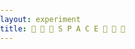 ```yaml
---
layout: experiment
title: 📐 📐 📐 S P A C E 📐 📐 📐
---
```


<style>
	body {
	  margin: 0;
	  padding: 0;
	}
	
	.container {
		padding: 0;
	}
	
	#space {
	  position: fixed;
	  touch-action: none;
	}
</style>

<script src="https://cdnjs.cloudflare.com/ajax/libs/three.js/88/three.min.js"></script>

<script>	
	let container;
	let camera, scene, renderer;
	let uniforms;
	
	let loader=new THREE.TextureLoader();
	let texture;
	loader.setCrossOrigin("anonymous");
	loader.load(
	  'https://www.speakers.ca/wp-content/uploads/2013/06/ChrisHadfield2-760x427.jpg',
	  function do_something_with_texture(tex) {
	    texture = tex;
	    texture.wrapS = THREE.RepeatWrapping;
	    texture.wrapT = THREE.RepeatWrapping;
	    texture.minFilter = THREE.LinearFilter;
	    init();
	    animate();
	  }
	);
	
	function init() {
	  container = document.getElementById( 'space' );
	
	  camera = new THREE.Camera();
	  camera.position.z = 1;
	
	  scene = new THREE.Scene();
	
	  var geometry = new THREE.PlaneBufferGeometry( 2, 2 );
	
	  uniforms = {
	    u_time: { type: "f", value: 1.0 },
	    u_resolution: { type: "v2", value: new THREE.Vector2() },
	    u_noise: { type: "t", value: texture },
	    u_mouse: { type: "v2", value: new THREE.Vector2() }
	  };
	
	  var material = new THREE.ShaderMaterial( {
	    uniforms: uniforms,
	    vertexShader: document.getElementById( 'vertexShader' ).textContent,
	    fragmentShader: document.getElementById( 'fragmentShader' ).textContent
	  } );
	  material.extensions.derivatives = true;
	
	  var mesh = new THREE.Mesh( geometry, material );
	  scene.add( mesh );
	
	  renderer = new THREE.WebGLRenderer();
	  renderer.setPixelRatio( 1 );
	
	  container.appendChild( renderer.domElement );
	
	  onWindowResize();
	  window.addEventListener( 'resize', onWindowResize, false );
	
	  document.addEventListener('pointermove', (e)=> {
	    let ratio = window.innerHeight / window.innerWidth;
	    uniforms.u_mouse.value.x = (e.pageX - window.innerWidth / 2) / window.innerWidth / ratio;
	    uniforms.u_mouse.value.y = (e.pageY - window.innerHeight / 2) / window.innerHeight * -1;
	    
	    e.preventDefault();
	  });
	}
	
	function onWindowResize( event ) {
	  renderer.setSize( window.innerWidth, window.innerHeight );
	  uniforms.u_resolution.value.x = renderer.domElement.width;
	  uniforms.u_resolution.value.y = renderer.domElement.height;
	}
	
	function animate(delta) {
	  requestAnimationFrame( animate );
	  render(delta);
	}
	
	function render(delta) {
	  uniforms.u_time.value = 1.2 + delta * 0.0003;
	  renderer.render( scene, camera );
	}
</script>

<script id="vertexShader" type="x-shader/x-vertex">
    void main() {
        gl_Position = vec4( position, 1.0 );
    }
</script>
<script id="fragmentShader" type="x-shader/x-fragment">
    uniform vec2 u_resolution;
    uniform float u_time;
    uniform vec2 u_mouse;
  
    #define PI 3.14159265359
    #define TAU 6.28318530718
  
    const int octaves = 2;
    const float seed = 43758.5453123;
    const float seed2 = 73156.8473192;
    // Epsilon value
    const float eps = 0.005;
  
    const vec3 ambientLight = 0.99 * vec3(1.0, 1.0, 1.0);
    const vec3 light1Pos = vec3(10., 5.0, -25.0);
    const vec3 light1Intensity = vec3(0.35);
    const vec3 light2Pos = vec3(-20., -25.0, 85.0);
    const vec3 light2Intensity = vec3(0.2);
  
    // movement variables
    vec3 movement = vec3(.0);

    // Gloable variables for the raymarching algorithm.
    const int maxIterations = 256;
    const int maxIterationsShad = 16;
    const float stepScale = .7;
    const float stopThreshold = 0.001;
  
  vec3 camera_position;
  
  
  mat4 rotationMatrix(vec3 axis, float angle)
  {
      axis = normalize(axis);
      float s = sin(angle);
      float c = cos(angle);
      float oc = 1.0 - c;

      return mat4(oc * axis.x * axis.x + c,           oc * axis.x * axis.y - axis.z * s,  oc * axis.z * axis.x + axis.y * s,  0.0,
                  oc * axis.x * axis.y + axis.z * s,  oc * axis.y * axis.y + c,           oc * axis.y * axis.z - axis.x * s,  0.0,
                  oc * axis.z * axis.x - axis.y * s,  oc * axis.y * axis.z + axis.x * s,  oc * axis.z * axis.z + c,           0.0,
                  0.0,                                0.0,                                0.0,                                1.0);
  }
  
  
  float length2( vec2 p )
  {
    return sqrt( p.x*p.x + p.y*p.y );
  }

  float length6( vec2 p )
  {
    p = p*p*p; p = p*p;
    return pow( p.x + p.y, 1.0/6.0 );
  }

  float length8( vec2 p )
  {
    p = p*p; p = p*p; p = p*p;
    return pow( p.x + p.y, 1.0/8.0 );
  }
  
  // smooth min
  // reference: http://iquilezles.org/www/articles/smin/smin.htm
  float smin(float a, float b, float k) {
      float res = exp(-k*a) + exp(-k*b);
      return -log(res)/k;
  }
  
  vec3 random3( vec3 p ) {
      return fract(sin(vec3(dot(p,vec3(127.1,311.7,319.8)),dot(p,vec3(269.5,183.3, 415.2)),dot(p,vec3(362.9,201.5,134.7))))*43758.5453);
  }
  vec2 random2( vec2 p ) {
      return fract(sin(vec2(dot(p,vec2(127.1,311.7)),dot(p,vec2(269.5,183.3))))*43758.5453);
  }
  
  // The world!
  float world_sdf(in vec3 p) {
    float world = 10.;
    
    p -= 1.;
    
    p = mod(p, 2.0) - 1.;
    
    float xyplane = length(p.xy) - .1;
    float xzplane = length(p.xz) - .1;
    float zyplane = length(p.zy) - .1;
    
    // Number of sides of your shape
    int N = 3;

    // Angle and radius from the current pixel
    float a = atan(p.x,p.y)+PI;
    float b = atan(p.z,p.y)+PI;
    float r = TAU/float(N);

    // Shaping function that modulate the distance
    float d = cos(floor(.5+a/r)*r-a)*length(p.xy);
    
    vec2 comp = vec2(d-(sin(u_time) * .2 + .2), p.z);
    
    return length(comp) - .05;
    
//     vec3 grid = floor(p);
//     vec2 rand = random2(grid.xy);
    
//     p = mod(p, 2.0) - 1.;
    
//     world = sdSphere(p, .5);
    
    return world;
  }
  
  // Fuck yeah, normals!
  vec3 calculate_normal(in vec3 p)
  {
    const vec3 small_step = vec3(0.0001, 0.0, 0.0);
    
    float gradient_x = world_sdf(vec3(p.x + eps, p.y, p.z)) - world_sdf(vec3(p.x - eps, p.y, p.z));
    float gradient_y = world_sdf(vec3(p.x, p.y + eps, p.z)) - world_sdf(vec3(p.x, p.y - eps, p.z));
    float gradient_z = world_sdf(vec3(p.x, p.y, p.z  + eps)) - world_sdf(vec3(p.x, p.y, p.z - eps));
    
    vec3 normal = vec3(gradient_x, gradient_y, gradient_z);

    return normalize(normal);
  }

  // Raymarching.
  float rayMarching( vec3 origin, vec3 dir, float start, float end, inout float field ) {
    
    float sceneDist = 1e4;
    float rayDepth = start;
    for ( int i = 0; i < maxIterations; i++ ) {
      sceneDist = world_sdf( origin + dir * rayDepth ); // Distance from the point along the ray to the nearest surface point in the scene.

      if (( sceneDist < stopThreshold ) || (rayDepth >= end)) {        
        break;
      }
      // We haven't hit anything, so increase the depth by a scaled factor of the minimum scene distance.
      rayDepth += sceneDist * stepScale;
    }
  
    if ( sceneDist >= stopThreshold ) rayDepth = end;
    else rayDepth += sceneDist;
      
    // We've used up our maximum iterations. Return the maximum distance.
    return rayDepth;
  }
  

  // Shadows
  // Reference at: http://www.iquilezles.org/www/articles/rmshadows/rmshadows.htm
  float softShadow(vec3 ro, vec3 lightPos, float start, float k){
    
      vec3 rd = lightPos - ro;
      float end = length(rd);

      float shade = 1.0;

      float dist = start;
      float stepDist = start;

      for (int i=0; i<maxIterationsShad; i++){
          float h = world_sdf(ro + rd*dist);
          shade = min(shade, k*h/dist);
          
          dist += min(h, stepDist*2.); // The best of both worlds... I think. 
          
          if (h<0.001 || dist > end) break; 
      }

      return min(max(shade, 0.) + 0.3, 1.0); 
  }

  // Based on original by IQ - optimized to remove a divide
  float calculateAO(vec3 p, vec3 n)
  {
     const float AO_SAMPLES = 5.0;
     float r = 0.0;
     float w = 1.0;
     for (float i=1.0; i<=AO_SAMPLES; i++)
     {
        float d0 = i * 0.15; // 1.0/AO_SAMPLES
        r += w * (d0 - world_sdf(p + n * d0));
        w *= 0.5;
     }
     return 1.0-clamp(r,0.0,1.0);
  }
  
  /**
   * Lighting
   * This stuff is way way better than the model I was using.
   * Courtesy Shane Warne
   * Reference: http://raymarching.com/
   * -------------------------------------
   * */
  
  // Lighting.
  vec3 lighting( vec3 sp, vec3 camPos, int reflectionPass, float dist, float field, vec3 rd) {
    
    // Start with black.
    vec3 sceneColor = vec3(0.0);

    vec3 objColor = vec3(.7);

    // Obtain the surface normal at the scene position "sp."
    vec3 surfNormal = calculate_normal(sp);

    // Lighting.

    // lp - Light position. Keeping it in the vacinity of the camera, but away from the objects in the scene.
    vec3 lp = camera_position + movement;
    // ld - Light direction.
    vec3 ld = lp-sp;
    // lcolor - Light color.
    vec3 lcolor = vec3(1.,0.97,0.92) * .8;
    
     // Light falloff (attenuation).
    float len = length( ld ); // Distance from the light to the surface point.
    ld /= len; // Normalizing the light-to-surface, aka light-direction, vector.
    // float lightAtten = min( 1.0 / ( 0.15*len*len ), 1.0 ); // Removed light attenuation for this because I want the fade to white
    
    float sceneLen = length(camPos - sp); // Distance of the camera to the surface point
    float sceneAtten = min( 1.0 / ( 0.015*sceneLen*sceneLen ), 1.0 ); // Keeps things between 0 and 1.   

    // Obtain the reflected vector at the scene position "sp."
    vec3 ref = reflect(-ld, surfNormal);
    
    float ao = 1.0; // Ambient occlusion.
    // ao = calculateAO(sp, surfNormal); // Ambient occlusion.

    float ambient = .5; //The object's ambient property.
    float specularPower = 200.; // The power of the specularity. Higher numbers can give the object a harder, shinier look.
    float diffuse = max( 0.0, dot(surfNormal, ld) ); //The object's diffuse value.
    float specular = max( 0.0, dot( ref, normalize(camPos-sp)) ); //The object's specular value.
    specular = pow(specular, specularPower); // Ramping up the specular value to the specular power for a bit of shininess.
    	
    // Bringing all the lighting components togethr to color the screen pixel.
    sceneColor += (objColor*(diffuse*0.8+ambient)+specular*0.5)*lcolor*1.3;
    sceneColor = mix(sceneColor, vec3(1.), 1.-sceneAtten*sceneAtten); // fog
    
    // float shadow = softShadow(sp, lp, .1, 1.);
    // sceneColor *= shadow + .8;
    
    return sceneColor;

  }

    void main() {
      
      // Setting up our screen coordinates.
      vec2 aspect = vec2(u_resolution.x/u_resolution.y, 1.0); //
      vec2 uv = (2.0*gl_FragCoord.xy/u_resolution.xy - 1.0)*aspect;
      
      // This just gives us a touch of fisheye
      // uv *= 1. + dot(uv, uv) * 0.4;
      
      // movement
      movement = vec3(0.);
      
      // The sin in here is to make it look like a walk.
      vec3 lookAt = vec3(-0., 0., 0.);  // This is the point you look towards, or at, if you prefer.
      camera_position = vec3(cos(u_time), 0., sin(u_time)); // This is the point you look from, or camera you look at the scene through. Whichever way you wish to look at it.
      
      lookAt += movement;
      // lookAt.z += sin(u_time / 10.) * .5;
      // lookAt.x += cos(u_time / 10.) * .5;
      camera_position += movement;
      
      vec3 forward = normalize(lookAt-camera_position); // Forward vector.
      vec3 right = normalize(vec3(forward.z, 0., -forward.x )); // Right vector... or is it left? Either way, so long as the correct-facing up-vector is produced.
      vec3 up = normalize(cross(forward,right)); // Cross product the two vectors above to get the up vector.

      // FOV - Field of view.
      float FOV = 0.4;

      // ro - Ray origin.
      vec3 ro = camera_position; 
      // rd - Ray direction.
      vec3 rd = normalize(forward + FOV*uv.x*right + FOV*uv.y*up);
      
      // Ray marching.
      const float clipNear = 0.0;
      const float clipFar = 16.0;
      float field = 0.;
      float dist = rayMarching(ro, rd, clipNear, clipFar, field );
      if ( dist >= clipFar ) {
        gl_FragColor = vec4(vec3(1.), 1.0);
        return;
      }

      // sp - Surface position. If we've made it this far, we've hit something.
      vec3 sp = ro + rd*dist;

      // Light the pixel that corresponds to the surface position. The last entry indicates that it's not a reflection pass
      // which we're not up to yet.
      vec3 sceneColor = lighting( sp, camera_position, 0, dist, field, rd);

      // Clamping the lit pixel, then put it on the screen.
      gl_FragColor = vec4(clamp(sceneColor, 0.0, 1.0), 1.0);


    }
</script>


<div id="space" touch-action="none"></div>